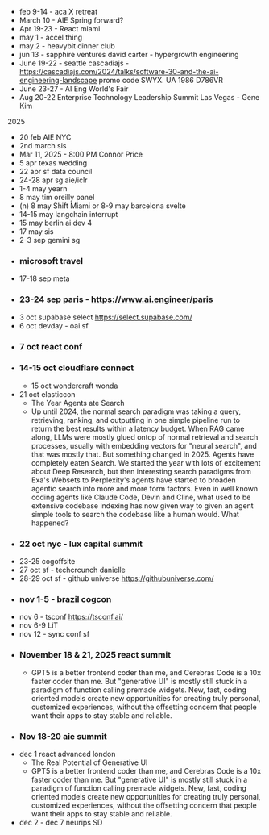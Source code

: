 - feb 9-14 - aca X retreat
- March 10 - AIE Spring forward?
- Apr 19-23 - React miami
- may 1 - accel thing
- may 2 - heavybit dinner club
- jun 13 - sapphire ventures david carter - hypergrowth engineering
- June 19-22 - seattle cascadiajs - https://cascadiajs.com/2024/talks/software-30-and-the-ai-engineering-landscape promo code SWYX. UA 1986 D786VR
- June 23-27 - AI Eng World's Fair
- Aug 20-22 Enterprise Technology Leadership Summit Las Vegas - Gene Kim

2025

- 20 feb AIE NYC
- 2nd march sis
- Mar 11, 2025 - 8:00 PM Connor Price
- 5 apr texas  wedding
- 22 apr sf data council
- 24-28 apr sg aie/iclr
- 1-4 may yearn
- 8 may tim oreilly panel
- (n) 8 may Shift Miami or 8-9 may barcelona svelte
- 14-15 may langchain interrupt
- 15 may berlin ai dev 4
- 17 may sis
- 2-3 sep gemini sg
- ### microsoft travel
- 17-18 sep meta
- ### 23-24 sep paris - https://www.ai.engineer/paris
- 3 oct supabase select https://select.supabase.com/
- 6 oct devday - oai sf
- ### 7 oct react conf
- ### 14-15 oct cloudflare connect
  - 15 oct wondercraft wonda
- 21 oct elasticcon
  - The Year Agents ate Search
  - Up until 2024, the normal search paradigm was taking a query, retrieving, ranking, and outputting in one simple pipeline run to return the best results within a latency budget.  When RAG came along, LLMs were mostly glued ontop of normal retrieval and search processes, usually with embedding vectors for "neural search", and that was mostly that. But something changed in 2025. Agents have completely eaten Search. We started the year with lots of excitement about Deep Research, but then interesting search paradigms from Exa's Websets to Perplexity's agents have started to broaden agentic search into more and more form factors. Even in well known coding agents like Claude Code, Devin and Cline, what used to be extensive codebase indexing has now given way to given an agent simple tools to search the codebase like a human would. What happened?
- ### 22 oct nyc - lux capital summit
- 23-25 cogoffsite
- 27 oct sf - techcrcunch danielle
- 28-29 oct sf - github universe https://githubuniverse.com/
- ### nov 1-5 - brazil cogcon
- nov 6 - tsconf https://tsconf.ai/
- nov 6-9 LiT
- nov 12 - sync conf sf
- ### November 18 & 21, 2025 react summit
  - GPT5 is a better frontend coder than me, and Cerebras Code is a 10x faster coder than me. But "generative UI" is mostly still stuck in a paradigm of function calling premade widgets. New, fast, coding oriented models create new opportunities for creating truly personal, customized experiences, without the offsetting concern that people want their apps to stay stable and reliable.
- ### Nov 18-20 aie summit
- dec 1 react advanced london
  - The Real Potential of Generative UI
  - GPT5 is a better frontend coder than me, and Cerebras Code is a 10x faster coder than me. But "generative UI" is mostly still stuck in a paradigm of function calling premade widgets. New, fast, coding oriented models create new opportunities for creating truly personal, customized experiences, without the offsetting concern that people want their apps to stay stable and reliable.
- dec 2 - dec 7 neurips SD
